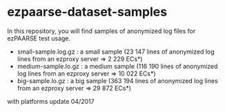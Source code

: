 ezpaarse-dataset-samples
========================

In this repository, you will find samples of anonymized log files for ezPAARSE test usage.
  * small-sample.log.gz : a small sample (23 147 lines of anonymized log lines from an ezproxy server => 2 229 ECs*)
  * medium-sample.lo.gz : a medium sample (116 190 lines of anonymized log lines from an ezproxy server => 10 022 ECs*)
  * big-sample.lo.gz : a big sample (363 194 lines of anonymized log lines from an ezproxy server => 29 872 ECs*)
  
with platforms update 04/2017
